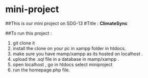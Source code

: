 # mini-project
##This is our mini project on SDG-13
#Title : **ClimateSync**

##To run this project : 
  1) git clone it
  2) install the clone on your pc in xampp folder in htdocs.
  3) make sure you have mamp/xampp as its hosted on localhost .
  4) upload the .sql file in a database in mamp/xampp .
  5) open localhost , go in htdocs select miniproject 
  6) run the homepage.php file.
